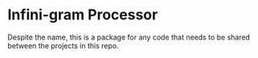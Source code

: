 # Infini-gram Processor

Despite the name, this is a package for any code that needs to be shared between the projects in this repo.